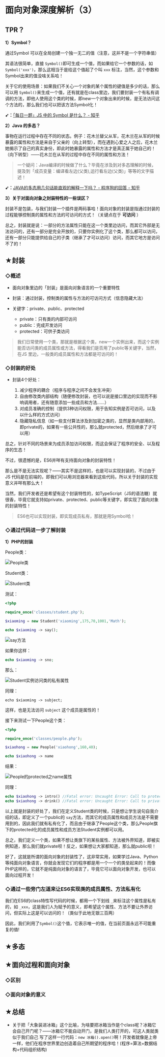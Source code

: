 # 面向对象深度解析（3）

## TPR？

**1）Symbol？**

通过Symbol 可以在全局创建一个独一无二的值（注意，这并不是一个字符串值）

其语法很简单，直接 `Symbol()`即可生成一个值，而如果给它一个参数的话，如 `Symbol('xxx')`，那么这相当于是给这个值起了个叫 `xxx` 标注，当然，这个参数和Symbol出来的值没啥关系哈！

关于它的使用场景：如果我们不关心一个对象的某个属性的键值是多少的话，那么可以用 `Symbol()`来生成一个值，还有就是在class里边，我们要封装一个有私有调调的方法，即他人使用这个类的时候，即new一个对象出来的时候，是无法访问这个方法的，那么我们也可以把该方法Symbol化！

**➹：**[「每日一题」JS 中的 Symbol 是什么？ - 知乎](https://zhuanlan.zhihu.com/p/22652486)

**2）Java 的多态？**

事物在运行过程中存在不同的状态。例子：花木兰替父从军，花木兰在从军的时候暴露的属性和方法是来自于父亲的（向上转型），而在遇到心爱之人之后，花木兰她揭示了自己的真实身份，即此时她暴露的属性和方法才是真正属于她自己的！（向下转型）——花木兰在从军的过程中存在不同的属性和方法！

> 一个疑问：Java编译的时候做了什么？毕竟在涉及到对多态理解的时候，提及到「成员变量：编译看左边(父类),运行看左边(父类)」等等的文字描述！

**➹：**[JAVA的多态用几句话能直观的解释一下吗？ - 程序狗的回答 - 知乎](https://www.zhihu.com/question/30082151/answer/120520568)

**3）关于对面向对象之封装特性的一些误区？**

封装不是包装，与我们封装一个插件是两码事哈！面向对象的封装是指通过封装的过程能够控制类的属性和方法的可访问的方式！（关键点在于 **可访问** ）

总之，封装就是说：一部分的方法属性只能在这一个类里边访问，而其它外部是无法访问的，还有一部分是完全开放的，只要你实例化了这个类，那么都可以访问，还有一部分只能提供给自己的子类（继承了才可以访问）访问，而其它地方是访问不了的！




## ★封装

### ◇概述

- 面向对象里边的「封装」是面向对象语言的一个重要特性

- 封装：通过封装，控制类的属性与方法的可访问方式（信息隐藏大法）

- 关键字：private、public、protected
  - private：只有类的内部可访问
  - public：完成开发访问
  - protected：可供子类访问

> 我们日常使用一个类，那就是根据这个类，new一个实例出来，而这个实例能否访问类的成员属性或方法，得看我们是否用了public等关键字，当然，在JS 里边，一般类的成员属性和方法都是可访问的！

### ◇封装的好处

- 封装4个好处：

  1. 减少程序的耦合（程序与程序之间不会发生冲突）
  2. 自由修改类内部结构（随便修改封装，也可以说是接口里边的实现而不影响调用者，还有随意添加一些成员和方法……）
  3. 对成员准确的控制（提供3种访问权限，用于告知实例是否可访问，以及以什么样的方式访问）
  4. 隐藏隐私信息（如一些支付算法涉及到加密之类的，显然是类内部用的，即private的，如果有一些公共性的，那么就protected，然后继承了才可以用）

总之，针对不同的场景来为成员添加访问权限，而这会保证了程序的安全、以及程序的生态！

不过，很遗憾的是，ES6并咩有支持面向对象的封装特性！

那么是不是无法实现呢？——其实不是这样的，也是可以实现封装的，不过由于JS 代码是在前端的，即我们可以用浏览器来看到这些代码，所以关于封装的实现意义并咩有那么大！

当然，我们开发者还是希望有这个封装特性的，如TypeScript（JS的语法糖）就很香，毕竟它就支持如private、protected、public等关键字，即实现了面向对象的封装特性！

> ES6也可以实现封装，即实现成员私有，那就是用Symbol哈！

### ◇通过代码进一步了解封装

**1）PHP的封装**

People类：

![People类](assets/img/2019-12-04-14-24-05.png)

Student类：

![Student类](assets/img/2019-12-04-14-21-34.png)

测试：

```php
<?php

require_once('classes/student.php');

$xiaoming = new Student('xiaoming',175,70,1001,'Math');

echo $xiaoming -> say();
```

![say方法](assets/img/2019-12-04-14-29-29.png)

如果你这样：

```php
echo $xiaoming -> sno;
```

那么：

![Student实例访问类的私有属性](assets/img/2019-12-04-14-33-35.png)

同理：

```
echo $xiaoming -> subject;
```

这样，也是无法访问 `subject` 这个成员是属性的！

接下来测试一下People这个类：

```php
<?php

require_once('classes/people.php');

$xiaohong = new People('xiaohong',160,40);

echo $xiaohong -> name
```

结果：

![People的protected之name属性](assets/img/2019-12-04-16-58-25.png)

同理：

```php
echo $xiaohong -> intro() //Fatal error: Uncaught Error: Call to protected method People::intro() from……
echo $xiaohong -> drink() //Fatal error: Uncaught Error: Call to private method People::drink() from……
```

以上就是封装的好处了，我们在定义Student类的时候，只是想让学生说句自我介绍的话，即定义了一个public的 `say`方法，而其它的成员属性和成员方法是不需要用到的，因此我们就有私有化了，而且由于继承了People这个类，那么People旗下的protected化的成员属性和成员方法Student实例都可以用。

总之，我们定义一个类，如果不想让类旗下的某些属性、方法被外界知道，即被实例知道，那么我们就private呗！反之，如果想让大家都知道，那么就public呗！

好了，这就是所谓的面向对象的封装性了，这非常实用，如果学过Java、Python等纯面向对象语言，你就会发现它们的程序都是用一个一个的类垒起来的！而像PHP这样的，它就不是纯面向对象的语言了，毕竟它可以面向对象开发，也可以面向过程开发！

### ◇通过一些旁门左道来让ES6实现类的成员属性、方法私有化

我们在ES6的class特性写代码的时候，都用一个下划线 `_`来标注这个属性是私有的，如 `_xxx`，这是我们人为赋予的意义，即希望这个属性、方法不要让外界访问，但实际上这是可以访问的！（类似于此地无银三百两）

因此，我们利用了`Symbol()`这个值，它表示唯一的值，在当前页面永远不可能重复的值!







## ★多态

## ★面向过程和面向对象

### ◇区别

### ◇面向对象的意义

## ★总结

- 关于把「大象装进冰箱」这个比喻，为啥要把冰箱当作是个class呢？冰箱它会自己开门呢？——冰箱它不能自动开门，是我们人类打开的，可这人类就类似于我们自己 写了这样一行代码：`new 冰箱().open()`啊！开发者就像是上帝一样，他们在程序世界里边创造着自己所期望的程序哈！(程序=算法+数据结构+代码组织结构)
